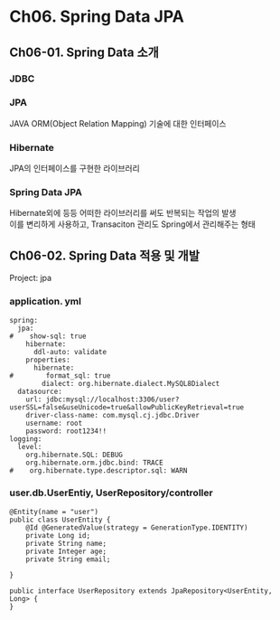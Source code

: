 # Ch06. Spring Data JPA
## Ch06-01. Spring Data 소개
### JDBC
### JPA
JAVA ORM(Object Relation Mapping) 기술에 대한 인터페이스
### Hibernate
JPA의 인터페이스를 구현한 라이브러리
### Spring Data JPA
Hibernate외에 등등 어떠한 라이브러리를 써도 반복되는 작업의 발생  
이를 변리하게 사용하고, Transaciton 관리도 Spring에서 관리해주는 형태

## Ch06-02. Spring Data 적용 및 개발
Project: jpa
### application. yml
```
spring:
  jpa:
#    show-sql: true
    hibernate:
      ddl-auto: validate
    properties:
      hibernate:
#        format_sql: true
        dialect: org.hibernate.dialect.MySQL8Dialect
  datasource:
    url: jdbc:mysql://localhost:3306/user?userSSL=false&useUnicode=true&allowPublicKeyRetrieval=true
    driver-class-name: com.mysql.cj.jdbc.Driver
    username: root
    password: root1234!!
logging:
  level:
    org.hibernate.SQL: DEBUG
    org.hibernate.orm.jdbc.bind: TRACE
#    org.hibernate.type.descriptor.sql: WARN
```
### user.db.UserEntiy, UserRepository/controller
```
@Entity(name = "user")
public class UserEntity {
    @Id @GeneratedValue(strategy = GenerationType.IDENTITY)
    private Long id;
    private String name;
    private Integer age;
    private String email;

}

public interface UserRepository extends JpaRepository<UserEntity, Long> {
}
```
